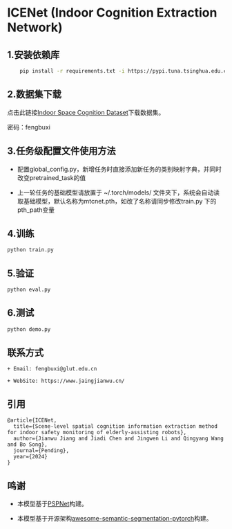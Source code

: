 # ICENet (Indoor Cognition Extraction Network)

## 1.安装依赖库

```bash
    pip install -r requirements.txt -i https://pypi.tuna.tsinghua.edu.cn/simple
```

## 2.数据集下载

点击此链接[Indoor Space Cognition Dataset](https://gluteducn-my.sharepoint.com/:u:/g/personal/fengbuxi_glut_edu_cn/ERHslxh4kiZCsy1wHvnN9JgBeiZfLp9cXhHUg0ouTaNerQ?e=Q9piKL)下载数据集。

密码：fengbuxi


## 3.任务级配置文件使用方法

+ 配置global_config.py，新增任务时直接添加新任务的类别映射字典，并同时改变pretrained_task的值

+ 上一轮任务的基础模型请放置于 ~/.torch/models/ 文件夹下，系统会自动读取基础模型，默认名称为mtcnet.pth，如改了名称请同步修改train.py 下的pth_path变量

## 4.训练
```bash
python train.py
```

## 5.验证
```bash
python eval.py
```

## 6.测试
```bash
python demo.py
```

## 联系方式

    + Email: fengbuxi@glut.edu.cn

    + WebSite: https://www.jaingjianwu.cn/

## 引用

```
@article{ICENet,
  title={Scene-level spatial cognition information extraction method for indoor safety monitoring of elderly-assisting robots}, 
  author={Jianwu Jiang and Jiadi Chen and Jingwen Li and Qingyang Wang and Bo Song},
  journal={Pending},
  year={2024}
}
```

## 鸣谢

+ 本模型基于[PSPNet](https://arxiv.org/pdf/1612.01105)构建。

+ 本模型基于开源架构[awesome-semantic-segmentation-pytorch](https://github.com/Tramac/awesome-semantic-segmentation-pytorch.git)构建。
